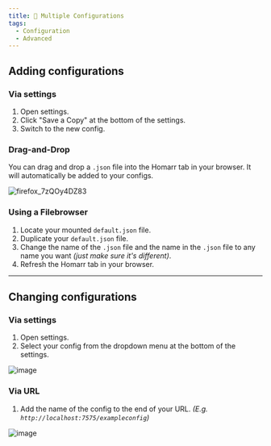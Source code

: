 ```yaml
---
title: 📄 Multiple Configurations
tags:
  - Configuration
  - Advanced
---
```



## Adding configurations

### Via settings
1. Open settings.
2. Click "Save a Copy" at the bottom of the settings.
3. Switch to the new config.

### Drag-and-Drop
You can drag and drop a `.json` file into the Homarr tab in your browser. It will automatically be added to your configs.

![firefox_7zQOy4DZ83](https://user-images.githubusercontent.com/71191962/170117732-0615d496-6d7d-49d8-aad3-5671c4437ee4.gif)

### Using a Filebrowser
1. Locate your mounted `default.json` file.
2. Duplicate your `default.json` file.
3. Change the name of the `.json` file and the name in the `.json` file to any name you want *(just make sure it's different)*.
4. Refresh the Homarr tab in your browser.

---

## Changing configurations
### Via settings
1. Open settings.
2. Select your config from the dropdown menu at the bottom of the settings.

![image](https://user-images.githubusercontent.com/71191962/170117269-28712aa5-8f74-4443-8187-ca33a06fc921.png)


### Via URL
1. Add the name of the config to the end of your URL. _(E.g. `http://localhost:7575/exampleconfig`)_

![image](https://user-images.githubusercontent.com/71191962/170117208-8aa66256-9900-471f-b250-77938b491acd.png)


